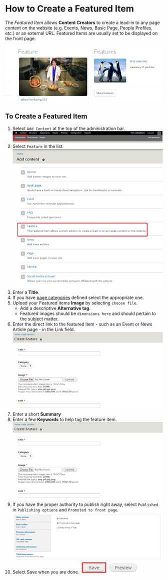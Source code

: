 # How to Create a Featured Item
The *Featured Item* allows **Content Creators** to create a lead-in to any page content on the website (e.g. Events, News, Basic Page, People Profiles, etc.) or an external URL. Featured Items are usually set to be displayed on the front page.

![An Example of a Featured Item.](../images/fIex.png)

## To Create a Featured Item
1. Select `Add Content` at the top of the administration bar.
![Add Content Highlighted](../images/ambac.png)
2. Select `Feature` in the list.
![Feature Option Selected](../images/addconfI.png)
3. Enter a **Title**.
4. If you have [page categories](../taxonomies.md#categories) defined select the appropriate one.
5. Upload your Featured items **Image** by selecting `choose file`.
    * Add a descriptive **Alternative tag**.
    * Featured images should be `dimensions here` and should pertain to the subject matter.
6. Enter the direct link to the featured item - such as an Event or News Article page - in the Link field.
![Image of Feature Item link options](../images/featitleimglink.png)
7. Enter a short **Summary**
8. Enter a few **Keywords** to help tag the feature item.
![Image of Feature Item link options](../images/featitleimglink.png)
9. If you have the proper authority to publish right away, select `Published` in `Publishing options` and `Promoted to front page`.
![Example of publishing options](../images/pubopt.png)
10. Select Save when you are done.
![Image of Save Button](../images/save.png)

